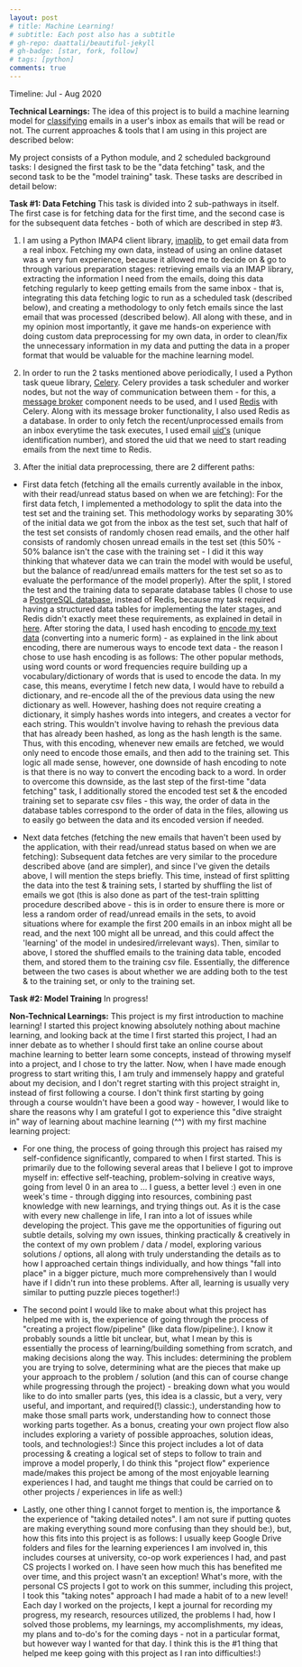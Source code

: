 ```yaml
---
layout: post
# title: Machine Learning!
# subtitle: Each post also has a subtitle
# gh-repo: daattali/beautiful-jekyll
# gh-badge: [star, fork, follow]
# tags: [python]
comments: true
---
```


Timeline: Jul - Aug 2020

**Technical Learnings:** The idea of this project is to build a machine learning model for [classifying](https://machinelearningmastery.com/types-of-classification-in-machine-learning/) emails in a user's inbox as emails that will be read or not. The current approaches & tools that I am using in this project are described below:

My project consists of a Python module, and 2 scheduled background tasks: I designed the first task to be the "data fetching" task, and the second task to be the "model training" task. These tasks are described in detail below:

**Task #1: Data Fetching** This task is divided into 2 sub-pathways in itself. The first case is for fetching data for the first time, and the second case is for the subsequent data fetches - both of which are described in step #3.

1. I am using a Python IMAP4 client library, [imaplib](https://docs.python.org/2/library/imaplib.html), to get email data from a real inbox. Fetching my own data, instead of using an online dataset was a very fun experience, because it allowed me to decide on & go to through various preparation stages: retrieving emails via an IMAP library, extracting the information I need from the emails, doing this data fetching regularly to keep getting emails from the same inbox - that is, integrating this data fetching logic to run as a scheduled task (described below), and creating a methodology to only fetch emails since the last email that was processed (described below). All along with these, and in my opinion most importantly, it gave me hands-on experience with doing custom data preprocessing for my own data, in order to clean/fix the unnecessary information in my data and putting the data in a proper format that would be valuable for the machine learning model.

2. In order to run the 2 tasks mentioned above periodically, I used a Python task queue library, [Celery](https://docs.celeryproject.org/en/stable/getting-started/introduction.html). Celery provides a task scheduler and worker nodes, but not the way of communication between them - for this, a [message broker](https://en.wikipedia.org/wiki/Message_broker) component needs to be used, and I used [Redis](https://redis.io/) with Celery. Along with its message broker functionality, I also used Redis as a database. In order to only fetch the recent/unprocessed emails from an inbox everytime the task executes, I used email [uid's](https://stackoverflow.com/a/37163120/11223254) (unique identification number), and stored the uid that we need to start reading emails from the next time to Redis.

3. After the initial data preprocessing, there are 2 different paths:

- First data fetch (fetching all the emails currently available in the inbox, with their read/unread status based on when we are fetching): For the first data fetch, I implemented a methodology to split the data into the test set and the training set. This methodology works by separating 30% of the initial data we got from the inbox as the test set, such that half of the test set consists of randomly chosen read emails, and the other half consists of randomly chosen unread emails in the test set (this 50% - 50% balance isn't the case with the training set - I did it this way thinking that whatever data we can train the model with would be useful, but the balance of read/unread emails matters for the test set so as to evaluate the performance of the model properly). After the split, I stored the test and the training data to separate database tables (I chose to use a [PostgreSQL database](https://www.postgresql.org/), instead of Redis, because my task required having a structured data tables for implementing the later stages, and Redis didn't exactly meet these requirements, as explained in detail in [here](https://redislabs.com/ebook/part-1-getting-started/chapter-1-getting-to-know-redis/1-1-what-is-redis/1-1-1-redis-compared-to-other-databases-and-software/#:~:text=1%20Redis%20compared%20to%20other,No%20SQL%20or%20non%2Drelational%20.). After storing the data, I used hash encoding to [encode my text data](https://scikit-learn.org/stable/modules/generated/sklearn.feature_extraction.text.HashingVectorizer.html) (converting into a numeric form) - as explained in the link about encoding, there are numerous ways to encode text data - the reason I chose to use hash encoding is as follows: The other popular methods, using word counts or word frequencies require building up a vocabulary/dictionary of words that is used to encode the data. In my case, this means, everytime I fetch new data, I would have to rebuild a dictionary, and re-encode all the of the previous data using the new dictionary as well. However, hashing does not require creating a dictionary, it simply hashes words into integers, and creates a vector for each string. This wouldn't involve having to rehash the previous data that has already been hashed, as long as the hash length is the same. Thus, with this encoding, whenever new emails are fetched, we would only need to encode those emails, and then add to the training set. This logic all made sense, however, one downside of hash encoding to note is that there is no way to convert the encoding back to a word. In order to overcome this downside, as the last step of the first-time "data fetching" task, I additionally stored the encoded test set & the encoded training set to separate csv files - this way, the order of data in the database tables correspond to the order of data in the files, allowing us to easily go between the data and its encoded version if needed.

- Next data fetches (fetching the new emails that haven't been used by the application, with their read/unread status based on when we are fetching): Subsequent data fetches are very similar to the procedure described above (and are simpler), and since I've given the details above, I will mention the steps briefly. This time, instead of first splitting the data into the test & training sets, I started by shuffling the list of emails we got (this is also done as part of the test-train splitting procedure described above - this is in order to ensure there is more or less a random order of read/unread emails in the sets, to avoid situations where for example the first 200 emails in an inbox might all be read, and the next 100 might all be unread, and this could affect the 'learning' of the model in undesired/irrelevant ways). Then, similar to above, I stored the shuffled emails to the training data table, encoded them, and stored them to the training csv file. Essentially, the difference between the two cases is about whether we are adding both to the test & to the training set, or only to the training set.

**Task #2: Model Training** In progress!

**Non-Technical Learnings:** This project is my first introduction to machine learning! I started this project knowing absolutely nothing about machine learning, and looking back at the time I first started this project, I had an inner debate as to whether I should first take an online course about machine learning to better learn some concepts, instead of throwing myself into a project, and I chose to try the latter. Now, when I have made enough progress to start writing this, I am truly and immensely happy and grateful about my decision, and I don't regret starting with this project straight in, instead of first following a course. I don't think first starting by going through a course wouldn't have been a good way - however, I would like to share the reasons why I am grateful I got to experience this "dive straight in" way of learning about machine learning (^^) with my first machine learning project:

- For one thing, the process of going through this project has raised my self-confidence significantly, compared to when I first started. This is primarily due to the following several areas that I believe I got to improve myself in: effective self-teaching, problem-solving in creative ways, going from level 0 in an area to ... I guess, a better level :) even in one week's time - through digging into resources, combining past knowledge with new learnings, and trying things out. As it is the case with every new challenge in life, I ran into a lot of issues while developing the project. This gave me the opportunities of figuring out subtle details, solving my own issues, thinking practically & creatively in the context of my own problem / data / model, exploring various solutions / options, all along with truly understanding the details as to how I approached certain things individually, and how things "fall into place" in a bigger picture, much more comprehensively than I would have if I didn't run into these problems. After all, learning is usually very similar to putting puzzle pieces together!:)

- The second point I would like to make about what this project has helped me with is, the experience of going through the process of "creating a project flow/pipeline" (like data flow/pipeline:). I know it probably sounds a little bit unclear, but, what I mean by this is essentially the process of learning/building something from scratch, and making decisions along the way. This includes: determining the problem you are trying to solve, determining what are the pieces that make up your approach to the problem / solution (and this can of course change while progressing through the project) - breaking down what you would like to do into smaller parts (yes, this idea is a classic, but a very, very useful, and important, and required(!) classic:), understanding how to make those small parts work, understanding how to connect those working parts together. As a bonus, creating your own project flow also includes exploring a variety of possible approaches, solution ideas, tools, and technologies!:) Since this project includes a lot of data processing & creating a logical set of steps to follow to train and improve a model properly, I do think this "project flow" experience made/makes this project be among of the most enjoyable learning experiences I had, and taught me things that could be carried on to other projects / experiences in life as well:)

- Lastly, one other thing I cannot forget to mention is, the importance & the experience of "taking detailed notes". I am not sure if putting quotes are making everything sound more confusing than they should be:), but, how this fits into this project is as follows: I usually keep Google Drive folders and files for the learning experiences I am involved in, this includes courses at university, co-op work experiences I had, and past CS projects I worked on. I have seen how much this has benefited me over time, and this project wasn't an exception! What's more, with the personal CS projects I got to work on this summer, including this project, I took this "taking notes" approach I had made a habit of to a new level! Each day I worked on the projects, I kept a journal for recording my progress, my research, resources utilized, the problems I had, how I solved those problems, my learnings, my accomplishments, my ideas, my plans and to-do's for the coming days - not in a particular format, but however way I wanted for that day. I think this is the #1 thing that helped me keep going with this project as I ran into difficulties!:)
